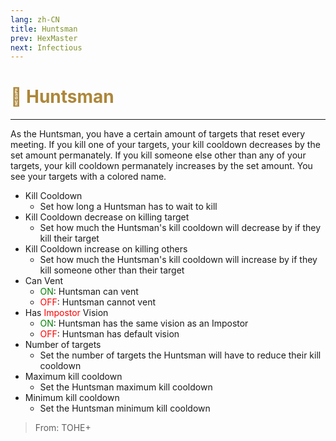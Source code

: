 ```yaml
---
lang: zh-CN
title: Huntsman
prev: HexMaster
next: Infectious
---
```


# <font color="#ad8739">🏹 <b>Huntsman</b></font> <Badge text="Killing" type="tip" vertical="middle"/>

***

As the Huntsman, you have a certain amount of targets that reset every meeting. If you kill one of your targets, your kill cooldown decreases by the set amount permanately. If you kill someone else other than any of your targets, your kill cooldown permanately increases by the set amount. You see your targets with a colored name.

- Kill Cooldown
  - Set how long a Huntsman has to wait to kill
- Kill Cooldown decrease on killing target
  - Set how much the Huntsman's kill cooldown will decrease by if they kill their target
- Kill Cooldown increase on killing others
  - Set how much the Huntsman's kill cooldown will increase by if they kill someone other than their target
- Can Vent
  - <font color=green>ON</font>: Huntsman can vent
  - <font color=red>OFF</font>: Huntsman cannot vent
- Has <font color=red>Impostor</font> Vision
  - <font color=green>ON</font>: Huntsman has the same vision as an Impostor
  - <font color=red>OFF</font>: Huntsman has default vision
- Number of targets
  - Set the number of targets the Huntsman will have to reduce their kill cooldown
- Maximum kill cooldown
  - Set the Huntsman maximum kill cooldown
- Minimum kill cooldown
  - Set the Huntsman minimum kill cooldown

> From: TOHE+
